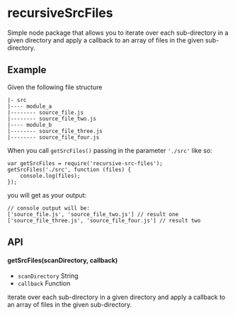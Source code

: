 # recursiveSrcFiles

Simple node package that allows you to iterate over each sub-directory
in a given directory and apply a callback to an array of files in the
given sub-directory.

## Example

Given the following file structure

```
|- src
|---- module_a
|-------- source_file.js
|-------- source_file_two.js
|---- module_b
|-------- source_file_three.js
|-------- source_file_four.js
```

When you call `getSrcFiles()` passing in the parameter `'./src'` like so:

```
var getSrcFiles = require('recursive-src-files');
getSrcFiles('./src', function (files) {
    console.log(files);
});
```

you will get as your output:

```
// console output will be:
['source_file.js', 'source_file_two.js'] // result one
['source_file_three.js', 'source_file_four.js'] // result two
```

## API

#### getSrcFiles(scanDirectory, callback)

* `scanDirectory` String
* `callback` Function

iterate over each sub-directory in a given directory and apply a 
callback to an array of files in the given sub-directory.
